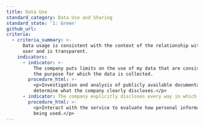 ```yaml
---
title: Data Use
standard_category: Data Use and Sharing
standard_state: '1: Green'
github_url:
criteria:
  - criteria_summary: >-
      Data usage is consistent with the context of the relationship with the
      user and is transparent.
    indicators:
      - indicator: >-
          The company puts limits on the use of my data that are consistent with
          the purpose for which the data is collected.
        procedure_html: >-
          <p>Investigation and analysis of publicly available documentation to
          determine what the company clearly discloses.</p>
      - indicator: The company explicitly discloses every way in which it uses my data.
        procedure_html: >-
          <p>Interact with the service to evaluate how personal information is
          being used.</p>
---
```



